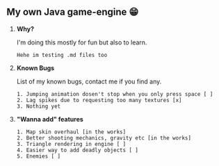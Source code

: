 ## My own Java game-engine 😁

1.  **Why?**

    I'm doing this mostly for fun but also to learn.

    ```shell
    Hehe im testing .md files too
    ```

1.  **Known Bugs**

    List of my known bugs, contact me if you find any.

    ```shell
    1. Jumping animation dosen't stop when you only press space [ ]
    2. Lag spikes due to requesting too many textures [x]
    3. Nothing yet
    ```

1.  **"Wanna add" features**

    ```shell
    1. Map skin overhaul [in the works]
    2. Better shooting mechanics, gravity etc [in the works]
    3. Triangle rendering in engine [ ]
    4. Easier way to add deadly objects [ ]
    5. Enemies [ ]
